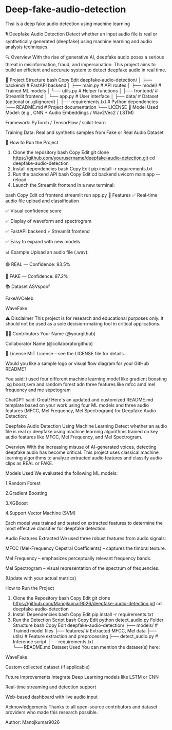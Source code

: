 # Deep-fake-audio-detection
Thsi is a deep fake audio detection using machine learning 

🎙️ Deepfake Audio Detection
Detect whether an input audio file is real or synthetically generated (deepfake) using machine learning and audio analysis techniques.

🔍 Overview
With the rise of generative AI, deepfake audio poses a serious threat in misinformation, fraud, and impersonation. This project aims to build an efficient and accurate system to detect deepfake audio in real time.

📁 Project Structure
bash
Copy
Edit
deepfake-audio-detection/
│
├── backend/                 # FastAPI backend
│   ├── main.py              # API routes
│   ├── model/               # Trained ML models
│   └── utils.py             # Helper functions
│
├── frontend/                # Streamlit frontend
│   └── app.py               # User interface
│
├── data/                    # Dataset (optional or .gitignored)
│
├── requirements.txt         # Python dependencies
├── README.md                # Project documentation
└── LICENSE
🧠 Model Used
Model: (e.g., CNN + Audio Embeddings / Wav2Vec2 / LSTM)

Framework: PyTorch / TensorFlow / scikit-learn

Training Data: Real and synthetic samples from Fake or Real Audio Dataset

🚀 How to Run the Project
1. Clone the repository
bash
Copy
Edit
git clone https://github.com/yourusername/deepfake-audio-detection.git
cd deepfake-audio-detection
2. Install dependencies
bash
Copy
Edit
pip install -r requirements.txt
3. Run the backend API
bash
Copy
Edit
cd backend
uvicorn main:app --reload
4. Launch the Streamlit frontend
In a new terminal:

bash
Copy
Edit
cd frontend
streamlit run app.py
🧪 Features
✅ Real-time audio file upload and classification

✅ Visual confidence score

✅ Display of waveform and spectrogram

✅ FastAPI backend + Streamlit frontend

✅ Easy to expand with new models

📊 Example
Upload an audio file (.wav):

🟢 REAL — Confidence: 93.5%

🔴 FAKE — Confidence: 87.2%

📚 Dataset
ASVspoof

FakeAVCeleb

WaveFake

⚠️ Disclaimer
This project is for research and educational purposes only. It should not be used as a sole decision-making tool in critical applications.

🧑‍💻 Contributors
Your Name (@yourgithub)

Collaborator Name (@collaboratorgithub)

📄 License
MIT License – see the LICENSE file for details.

Would you like a sample logo or visual flow diagram for your GitHub README?







You said:
i used four different machine learning model like gradient boosting ,xg boost,svm and random forest adn three features like mfcc amd mel frequency and me sepctogram 


ChatGPT said:
Great! Here's an updated and customized README.md template based on your work using four ML models and three audio features (MFCC, Mel Frequency, Mel Spectrogram) for Deepfake Audio Detection:

Deepfake Audio Detection Using Machine Learning
Detect whether an audio file is real or deepfake using machine learning algorithms trained on key audio features like MFCC, Mel Frequency, and Mel Spectrogram.

Overview
With the increasing misuse of AI-generated voices, detecting deepfake audio has become critical. This project uses classical machine learning algorithms to analyze extracted audio features and classify audio clips as REAL or FAKE.

Models Used
We evaluated the following ML models:

1.Random Forest

2.Gradient Boosting

3.XGBoost

4.Support Vector Machine (SVM)

Each model was trained and tested on extracted features to determine the most effective classifier for deepfake detection.

Audio Features Extracted
We used three robust features from audio signals:

MFCC (Mel-Frequency Cepstral Coefficients) – captures the timbral texture.

Mel Frequency – emphasizes perceptually relevant frequency bands.

Mel Spectrogram – visual representation of the spectrum of frequencies.

(Update with your actual metrics)

How to Run the Project
1. Clone the Repository
bash
Copy
Edit
git clone https://github.com/Manojkumar9026/deepfake-audio-detection.git
cd deepfake-audio-detection
2. Install Dependencies
bash
Copy
Edit
pip install -r requirements.txt
3. Run the Detection Script
bash
Copy
Edit
python detect_audio.py
Folder Structure
bash
Copy
Edit
deepfake-audio-detection/
├── models/                # Trained model files
├── features/              # Extracted MFCC, Mel data
├── utils/                 # Feature extraction and preprocessing
├── detect_audio.py        # Inference script
├── requirements.txt       
└── README.md
Dataset Used
You can mention the dataset(s) here:

WaveFake

Custom collected dataset (if applicable)

Future Improvements
Integrate Deep Learning models like LSTM or CNN

Real-time streaming and detection support

Web-based dashboard with live audio input

Acknowledgements
Thanks to all open-source contributors and dataset providers who made this research possible.

Author: Manojkumar9026
